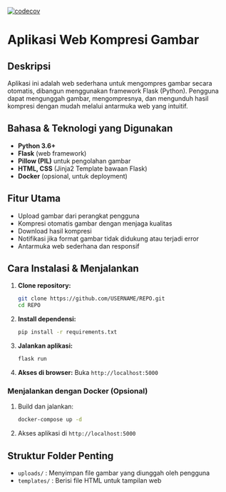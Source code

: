 [![codecov](https://codecov.io/gh/k1lgor/image-compressor/branch/master/graph/badge.svg?token=OWVSAGHDPL)](https://codecov.io/gh/k1lgor/image-compressor)

# Aplikasi Web Kompresi Gambar

## Deskripsi
Aplikasi ini adalah web sederhana untuk mengompres gambar secara otomatis, dibangun menggunakan framework Flask (Python). Pengguna dapat mengunggah gambar, mengompresnya, dan mengunduh hasil kompresi dengan mudah melalui antarmuka web yang intuitif.

## Bahasa & Teknologi yang Digunakan
- **Python 3.6+**
- **Flask** (web framework)
- **Pillow (PIL)** untuk pengolahan gambar
- **HTML, CSS** (Jinja2 Template bawaan Flask)
- **Docker** (opsional, untuk deployment)

## Fitur Utama
- Upload gambar dari perangkat pengguna
- Kompresi otomatis gambar dengan menjaga kualitas
- Download hasil kompresi
- Notifikasi jika format gambar tidak didukung atau terjadi error
- Antarmuka web sederhana dan responsif

## Cara Instalasi & Menjalankan
1. **Clone repository:**
   ```bash
   git clone https://github.com/USERNAME/REPO.git
   cd REPO
   ```
2. **Install dependensi:**
   ```bash
   pip install -r requirements.txt
   ```
3. **Jalankan aplikasi:**
   ```bash
   flask run
   ```
4. **Akses di browser:**
   Buka `http://localhost:5000`

### Menjalankan dengan Docker (Opsional)
1. Build dan jalankan:
   ```bash
   docker-compose up -d
   ```
2. Akses aplikasi di `http://localhost:5000`

## Struktur Folder Penting
- `uploads/` : Menyimpan file gambar yang diunggah oleh pengguna
- `templates/` : Berisi file HTML untuk tampilan web
